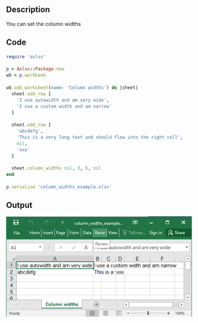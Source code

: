 ## Description

You can set the column widths

## Code

```ruby
require 'axlsx'

p = Axlsx::Package.new
wb = p.workbook

wb.add_worksheet(name: 'Column widths') do |sheet|
  sheet.add_row [
    'I use autowidth and am very wide',
    'I use a custom width and am narrow'
  ]

  sheet.add_row [
    'abcdefg',
    'This is a very long text and should flow into the right cell',
    nil,
    'xxx'
  ]

  sheet.column_widths nil, 3, 5, nil
end

p.serialize 'column_widths_example.xlsx'
```

## Output

![Output](images/column_widths_example.png "Output")
